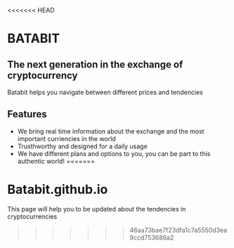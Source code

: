 <<<<<<< HEAD
# BATABIT 
## The next generation in the exchange of cryptocurrency 

Batabit helps you navigate between different prices and tendencies 


## Features

- We bring real time information about the exchange and the most important curriencies in the world 
- Trusthworthy and designed for a daily usage 
- We have different plans and options to you, you can be part to this authentic world!
=======
# Batabit.github.io
This page will help you to be updated about the tendencies in cryptocurrencies
>>>>>>> 46aa73bae7f23dfa1c7a5550d3ea9ccd753686a2
